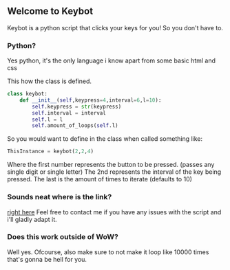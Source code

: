 ## Welcome to Keybot

Keybot is a python script that clicks your keys for you! So you don't have to.

### Python?

Yes python, it's the only language i know apart from some basic html and css

This how the class is defined.
```python
class keybot:
    def __init__(self,keypress=4,interval=6,l=10):
        self.keypress = str(keypress)
        self.interval = interval
        self.l = l
        self.amount_of_loops(self.l)
```
So you would want to define in the class when called something like:
```python
ThisInstance = keybot(2,2,4)
```

Where the first number represents the button to be pressed. (passes any single digit or single letter)
The 2nd represents the interval of the key being pressed.
The last is the amount of times to iterate (defaults to 10)

### Sounds neat where is the link?
[right here](https://github.com/Joonsey/Keybot) Feel free to contact me if you have any issues with the script and i'll gladly adapt it.

### Does this work outside of WoW?
Well yes. Ofcourse, also make sure to not make it loop like 10000 times that's gonna be hell for you.
